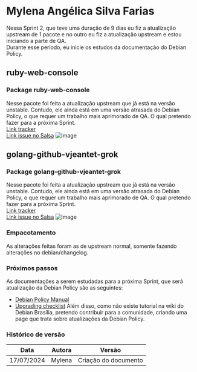 # Mylena Angélica Silva Farias

Nessa Sprint 2, que teve uma duração de 9 dias eu fiz a atualização upstream de 1 pacote e no outro eu fiz a atualização upstream e estou iniciando a parte de QA.
<br> Durante esse período, eu inicie os estudos da documentação do Debian Policy.

## ruby-web-console
### Package ruby-web-console
Nesse pacote foi feita a atualização upstream que já está na versão unstable.
Contudo, ele ainda está em uma versão atrasada do Debian Policy, o que requer um trabalho mais aprimorado de QA. O qual pretendo fazer para a próxima Sprint.
<br> [Link tracker](https://tracker.debian.org/pkg/ruby-web-console)
<br> [Link issue no Salsa](https://salsa.debian.org/debian-brasilia-team/docs/-/issues/257)
![image](https://github.com/user-attachments/assets/0904e880-17a5-4ef9-aba7-ec8b6924635d)

## golang-github-vjeantet-grok
### Package golang-github-vjeantet-grok
Nesse pacote foi feita a atualização upstream que já está na versão unstable.
Contudo, ele ainda está em uma versão atrasada do Debian Policy, o que requer um trabalho mais aprimorado de QA. O qual pretendo fazer para a próxima Sprint.
<br> [Link tracker](https://tracker.debian.org/pkg/golang-github-vjeantet-grok)
<br> [Link issue no Salsa](https://salsa.debian.org/debian-brasilia-team/docs/-/issues/225)
![image](https://github.com/user-attachments/assets/c2f931d2-e7c6-42f5-a0cf-56ac7feb8814)


### Empacotamento

As alterações feitas foram as de upstream normal, somente fazendo alterações no debian/changelog.

### Próximos passos
 As documentações a serem estudadas para a próxima Sprint, que será atualização da Debian Policy são as seguintes:
- [Debian Policy Manual](https://www.debian.org/doc/debian-policy/)
- [Upgrading checklist](https://www.debian.org/doc/debian-policy/upgrading-checklist.html)
Além disso, como não existe tutorial na wiki do Debian Brasília, pretendo contribuir para a comunidade, criando uma page que trata sobre atualizações da Debian Policy.

### Histórico de versão

|Data|Autora|Versão|
|----|------|------|
| 17/07/2024 | Mylena | Criação do documento| 
